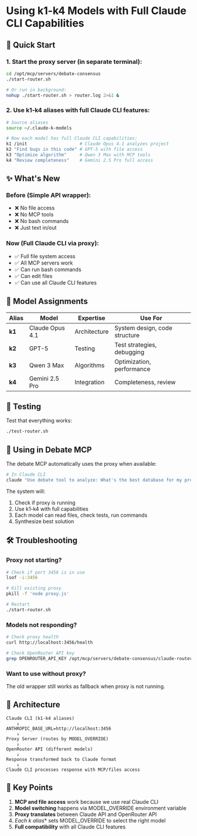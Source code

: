 # Using k1-k4 Models with Full Claude CLI Capabilities

## 🚀 Quick Start

### 1. Start the proxy server (in separate terminal):
```bash
cd /opt/mcp/servers/debate-consensus
./start-router.sh

# Or run in background:
nohup ./start-router.sh > router.log 2>&1 &
```

### 2. Use k1-k4 aliases with full Claude CLI features:
```bash
# Source aliases
source ~/.claude-k-models

# Now each model has full Claude CLI capabilities:
k1 /init                    # Claude Opus 4.1 analyzes project
k2 "Find bugs in this code" # GPT-5 with file access
k3 "Optimize algorithm"     # Qwen 3 Max with MCP tools
k4 "Review completeness"    # Gemini 2.5 Pro full access
```

## ✨ What's New

### Before (Simple API wrapper):
- ❌ No file access
- ❌ No MCP tools
- ❌ No bash commands
- ❌ Just text in/out

### Now (Full Claude CLI via proxy):
- ✅ Full file system access
- ✅ All MCP servers work
- ✅ Can run bash commands
- ✅ Can edit files
- ✅ Can use all Claude CLI features

## 🤖 Model Assignments

| Alias | Model | Expertise | Use For |
|-------|-------|-----------|---------|
| **k1** | Claude Opus 4.1 | Architecture | System design, code structure |
| **k2** | GPT-5 | Testing | Test strategies, debugging |
| **k3** | Qwen 3 Max | Algorithms | Optimization, performance |
| **k4** | Gemini 2.5 Pro | Integration | Completeness, review |

## 🧪 Testing

Test that everything works:
```bash
./test-router.sh
```

## 🎯 Using in Debate MCP

The debate MCP automatically uses the proxy when available:

```bash
# In Claude CLI
claude "Use debate tool to analyze: What's the best database for my project?"
```

The system will:
1. Check if proxy is running
2. Use k1-k4 with full capabilities
3. Each model can read files, check tests, run commands
4. Synthesize best solution

## 🛠️ Troubleshooting

### Proxy not starting?
```bash
# Check if port 3456 is in use
lsof -i:3456

# Kill existing proxy
pkill -f 'node proxy.js'

# Restart
./start-router.sh
```

### Models not responding?
```bash
# Check proxy health
curl http://localhost:3456/health

# Check OpenRouter API key
grep OPENROUTER_API_KEY /opt/mcp/servers/debate-consensus/claude-router/.env
```

### Want to use without proxy?
The old wrapper still works as fallback when proxy is not running.

## 📝 Architecture

```
Claude CLI (k1-k4 aliases)
    ↓
ANTHROPIC_BASE_URL=http://localhost:3456
    ↓
Proxy Server (routes by MODEL_OVERRIDE)
    ↓
OpenRouter API (different models)
    ↓
Response transformed back to Claude format
    ↓
Claude CLI processes response with MCP/files access
```

## 🔑 Key Points

1. **MCP and file access** work because we use real Claude CLI
2. **Model switching** happens via MODEL_OVERRIDE environment variable
3. **Proxy translates** between Claude API and OpenRouter API
4. **Each k* alias** sets MODEL_OVERRIDE to select the right model
5. **Full compatibility** with all Claude CLI features